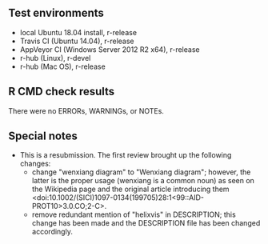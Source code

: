 ## Test environments

* local Ubuntu 18.04 install, r-release
* Travis CI (Ubuntu 14.04), r-release
* AppVeyor CI (Windows Server 2012 R2 x64), r-release
* r-hub (Linux), r-devel
* r-hub (Mac OS), r-release

## R CMD check results

There were no ERRORs, WARNINGs, or NOTEs.

## Special notes

* This is a resubmission. The first review brought up the following changes:
  - change "wenxiang diagram" to "Wenxiang diagram"; however, the latter is the proper usage (wenxiang is a common noun) as seen on the Wikipedia page and the original article introducing them <doi:10.1002/(SICI)1097-0134(199705)28:1<99::AID-PROT10>3.0.CO;2-C>.
  - remove redundant mention of "helixvis" in DESCRIPTION; this change has been made and the DESCRIPTION file has been changed accordingly.
